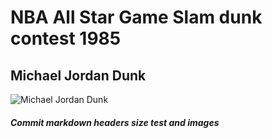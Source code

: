 # NBA All Star Game Slam dunk contest 1985
## Michael Jordan Dunk

![Michael Jordan Dunk](https://th.bing.com/th/id/OIP.bV9PFqHS82R_Yh7vm8d50AHaJ-?w=150&h=202&c=7&r=0&o=5&pid=1.7)

##### Commit markdown headers size test and images
